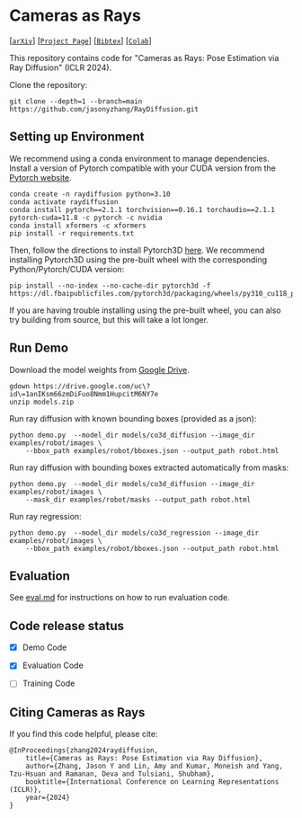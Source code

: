 # Cameras as Rays

[[`arXiv`](https://arxiv.org/abs/2402.14817)]
[[`Project Page`](https://jasonyzhang.com/RayDiffusion/)]
[[`Bibtex`](#citing-cameras-as-rays)]
[[`Colab`](https://colab.research.google.com/drive/1dqp9qnFyHA71y3motSoJpJFBHZVftXzb?usp=sharing)]

This repository contains code for "Cameras as Rays: Pose Estimation via Ray Diffusion" (ICLR 2024).

Clone the repository:
```
git clone --depth=1 --branch=main https://github.com/jasonyzhang/RayDiffusion.git
```

## Setting up Environment

We recommend using a conda environment to manage dependencies. Install a version of
Pytorch compatible with your CUDA version from the [Pytorch website](https://pytorch.org/get-started/locally/).

```
conda create -n raydiffusion python=3.10
conda activate raydiffusion
conda install pytorch==2.1.1 torchvision==0.16.1 torchaudio==2.1.1 pytorch-cuda=11.8 -c pytorch -c nvidia
conda install xformers -c xformers
pip install -r requirements.txt
```

Then, follow the directions to install Pytorch3D [here](https://github.com/facebookresearch/pytorch3d/blob/main/INSTALL.md).
We recommend installing Pytorch3D using the pre-built wheel with the corresponding Python/Pytorch/CUDA version:
```
pip install --no-index --no-cache-dir pytorch3d -f https://dl.fbaipublicfiles.com/pytorch3d/packaging/wheels/py310_cu118_pyt211/download.html
```
If you are having trouble installing using the pre-built wheel, you can also try building from source, but this will take a lot longer.

## Run Demo

Download the model weights from [Google Drive](https://drive.google.com/file/d/1anIKsm66zmDiFuo8Nmm1HupcitM6NY7e/view?usp=drive_link).
```
gdown https://drive.google.com/uc\?id\=1anIKsm66zmDiFuo8Nmm1HupcitM6NY7e
unzip models.zip
```

Run ray diffusion with known bounding boxes (provided as a json):
```
python demo.py  --model_dir models/co3d_diffusion --image_dir examples/robot/images \
    --bbox_path examples/robot/bboxes.json --output_path robot.html
```

Run ray diffusion with bounding boxes extracted automatically from masks:
```
python demo.py  --model_dir models/co3d_diffusion --image_dir examples/robot/images \
    --mask_dir examples/robot/masks --output_path robot.html
```

Run ray regression:
```
python demo.py  --model_dir models/co3d_regression --image_dir examples/robot/images \
    --bbox_path examples/robot/bboxes.json --output_path robot.html
```

## Evaluation

See [eval.md](eval.md) for instructions on how to run evaluation code.

## Code release status
- [x] Demo Code
- [x] Evaluation Code
- [ ] Training Code


## Citing Cameras as Rays

If you find this code helpful, please cite:

```
@InProceedings{zhang2024raydiffusion,
    title={Cameras as Rays: Pose Estimation via Ray Diffusion},
    author={Zhang, Jason Y and Lin, Amy and Kumar, Moneish and Yang, Tzu-Hsuan and Ramanan, Deva and Tulsiani, Shubham},
    booktitle={International Conference on Learning Representations (ICLR)},
    year={2024}
}
```
